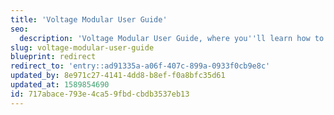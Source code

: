 ```yaml
---
title: 'Voltage Modular User Guide'
seo:
  description: 'Voltage Modular User Guide, where you''ll learn how to use your modular synth.'
slug: voltage-modular-user-guide
blueprint: redirect
redirect_to: 'entry::ad91335a-a06f-407c-899a-0933f0cb9e8c'
updated_by: 8e971c27-4141-4dd8-b8ef-f0a8bfc35d61
updated_at: 1589854690
id: 717abace-793e-4ca5-9fbd-cbdb3537eb13
---
```


